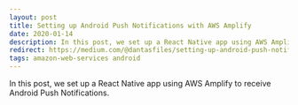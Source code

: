 ```yaml
---
layout: post
title: Setting up Android Push Notifications with AWS Amplify
date: 2020-01-14
description: In this post, we set up a React Native app using AWS Amplify to receive Android Push Notifications.
redirect: https://medium.com/@dantasfiles/setting-up-android-push-notifications-with-aws-amplify-e6334c6356d8
tags: amazon-web-services android
---
```


In this post, we set up a React Native app using AWS Amplify to receive Android Push Notifications.
